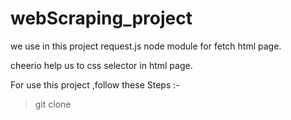 # webScraping_project

we use in this project request.js node module for fetch html page.

cheerio help us to css selector in html page.

For use this project ,follow these Steps :-

>git clone 

